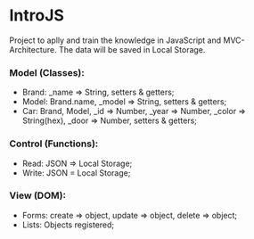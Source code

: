 # IntroJS
Project to aplly and train the knowledge in JavaScript and MVC-Architecture. The data will be saved in Local Storage.

### Model (Classes):
* Brand: _name => String, setters & getters;
* Model: Brand.name, _model => String, setters & getters;
* Car: Brand, Model, _id => Number, _year => Number, _color => String(hex), _door => Number, setters & getters;

### Control (Functions):
* Read: JSON => Local Storage;
* Write: JSON = Local Storage;

### View (DOM):
* Forms: create => object, update => object, delete => object;
* Lists: Objects registered;
